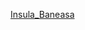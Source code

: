 [Insula_Baneasa](https://3dviewer.net/#model=https://raw.githubusercontent.com/Kuziini-product/Insula_Baneasa/main/Insula.obj,https://raw.githubusercontent.com/Kuziini-product/Insula_Baneasa/main/Insula.mtl,https://raw.githubusercontent.com/Kuziini-product/Insula_Baneasa/main/K594_SU.jpg,https://raw.githubusercontent.com/Kuziini-product/Insula_Baneasa/main/U216_ST9.jpg,https://raw.githubusercontent.com/Kuziini-product/Insula_Baneasa/main/U780_ST9.jpg)
